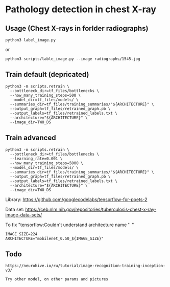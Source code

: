 
# Pathology detection in chest X-ray

## Usage (Chest X-rays in forlder radiographs)
```
python3 label_image.py 
```
 or
```
python3 scripts/lable_image.py --image radiographs/1545.jpg 
```

## Train default (depricated)
```
python3 -m scripts.retrain \
  --bottleneck_dir=tf_files/bottlenecks \
  --how_many_training_steps=500 \
  --model_dir=tf_files/models/ \
  --summaries_dir=tf_files/training_summaries/"${ARCHITECTURE}" \
  --output_graph=tf_files/retrained_graph.pb \
  --output_labels=tf_files/retrained_labels.txt \
  --architecture="${ARCHITECTURE}" \
  --image_dir=TWO_DS
```

## Train advanced
```
python3 -m scripts.retrain \
  --bottleneck_dir=tf_files/bottlenecks \
  --learning_rate=0.001 \
  --how_many_training_steps=5000 \
  --model_dir=tf_files/models/ \
  --summaries_dir=tf_files/training_summaries/"${ARCHITECTURE}" \
  --output_graph=tf_files/retrained_graph.pb \
  --output_labels=tf_files/retrained_labels.txt \
  --architecture="${ARCHITECTURE}" \
  --image_dir=TWO_DS
```

Library:
https://github.com/googlecodelabs/tensorflow-for-poets-2

Data set:
https://ceb.nlm.nih.gov/repositories/tuberculosis-chest-x-ray-image-data-sets/

To fix "tensorflow:Couldn't understand architecture name '' " 
```
IMAGE_SIZE=224
ARCHITECTURE="mobilenet_0.50_${IMAGE_SIZE}"
```

## Todo
```
https://neurohive.io/ru/tutorial/image-recognition-training-inception-v3/

Try other model, on other params and pictures
```
